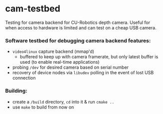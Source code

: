 # cam-testbed
Testing for camera backend for CU-Robotics depth camera.
Useful for when access to hardware is limited and 
can test on a cheap USB camera.

### Software testbed for debugging camera backend features:
- `video4linux` capture backend (mmap'd)
  - buffered to keep up with camera framerate, but only latest buffer is  used (to enable real-time applications)
- probing `/dev` for desired camera based on serial number
- recovery of device nodes via `libudev` polling in the event of lost USB connection

### Building:
- create a `/build` directory, `cd` into it & run `cmake ..`
- use `make` to build from now on

